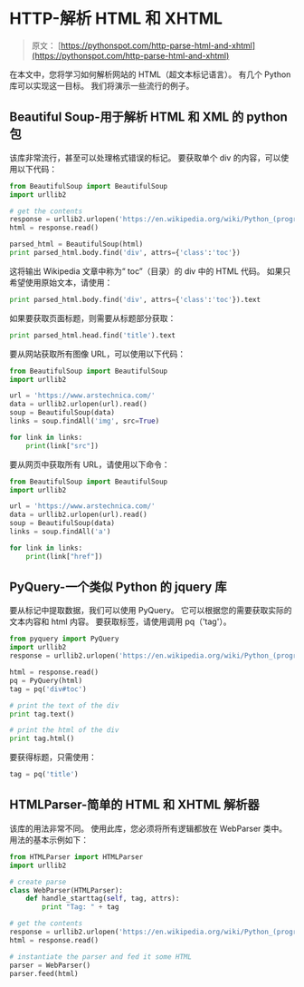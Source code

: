 # HTTP-解析 HTML 和 XHTML

> 原文： [https://pythonspot.com/http-parse-html-and-xhtml](https://pythonspot.com/http-parse-html-and-xhtml)

在本文中，您将学习如何解析网站的 HTML（超文本标记语言）。 有几个 Python 库可以实现这一目标。 我们将演示一些流行的例子。

## Beautiful Soup-用于解析 HTML 和 XML 的 python 包

该库非常流行，甚至可以处理格式错误的标记。 要获取单个 div 的内容，可以使用以下代码：

```py
from BeautifulSoup import BeautifulSoup
import urllib2

# get the contents
response = urllib2.urlopen('https://en.wikipedia.org/wiki/Python_(programming_language)')
html = response.read()

parsed_html = BeautifulSoup(html)
print parsed_html.body.find('div', attrs={'class':'toc'})

```

这将输出 Wikipedia 文章中称为“ toc”（目录）的 div 中的 HTML 代码。 如果只希望使用原始文本，请使用：

```py
print parsed_html.body.find('div', attrs={'class':'toc'}).text

```

如果要获取页面标题，则需要从标题部分获取：

```py
print parsed_html.head.find('title').text

```

要从网站获取所有图像 URL，可以使用以下代码：

```py
from BeautifulSoup import BeautifulSoup
import urllib2

url = 'https://www.arstechnica.com/'
data = urllib2.urlopen(url).read()
soup = BeautifulSoup(data)
links = soup.findAll('img', src=True)

for link in links:
    print(link["src"])

```

要从网页中获取所有 URL，请使用以下命令：

```py
from BeautifulSoup import BeautifulSoup
import urllib2

url = 'https://www.arstechnica.com/'
data = urllib2.urlopen(url).read()
soup = BeautifulSoup(data)
links = soup.findAll('a')

for link in links:
    print(link["href"])

```

## PyQuery-一个类似 Python 的 jquery 库

要从标记中提取数据，我们可以使用 PyQuery。 它可以根据您的需要获取实际的文本内容和 html 内容。 要获取标签，请使用调用 pq（'tag'）。

```py
from pyquery import PyQuery    
import urllib2
response = urllib2.urlopen('https://en.wikipedia.org/wiki/Python_(programming_language)')

html = response.read()
pq = PyQuery(html)
tag = pq('div#toc')

# print the text of the div
print tag.text()

# print the html of the div
print tag.html()

```

要获得标题，只需使用：

```py
tag = pq('title')

```

## HTMLParser-简单的 HTML 和 XHTML 解析器

该库的用法非常不同。 使用此库，您必须将所有逻辑都放在 WebParser 类中。 用法的基本示例如下：

```py
from HTMLParser import HTMLParser
import urllib2

# create parse
class WebParser(HTMLParser):
    def handle_starttag(self, tag, attrs):
        print "Tag: " + tag

# get the contents
response = urllib2.urlopen('https://en.wikipedia.org/wiki/Python_(programming_language)')
html = response.read()

# instantiate the parser and fed it some HTML
parser = WebParser()
parser.feed(html)

```